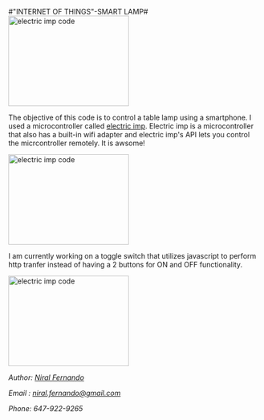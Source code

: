 #"INTERNET OF THINGS"-SMART LAMP#
<img src="https://raw.githubusercontent.com/niralfernando/Internet-of-things-SmartLamp/master/images/imp4.JPG" 
alt="electric imp code" width="240" height="180"/>

The objective of this code is to control a table lamp using a smartphone. I used a microcontroller called [electric imp]("http://electricimp.com/). Electric imp is a microcontroller that also has a built-in wifi adapter and electric imp's API lets you control the micrcontroller remotely. It is awsome!

<img src="https://raw.github.com/niralfernando/Smart-Lamp/master/images/imp1.JPG" 
alt="electric imp code" width="240" height="180"/>

I am currently working on a toggle switch that utilizes javascript to perform http tranfer instead of having a 2 buttons for ON and OFF functionality.

<img src="https://raw.github.com/niralfernando/Smart-Lamp/master/images/imp5.JPG" 
alt="electric imp code" width="240" height="180"/>

_Author: [Niral Fernando](http://www.eng.uwaterloo.ca/~mn2ferna/)_

_Email : <niral.fernando@gmail.com>_

_Phone: 647-922-9265_
